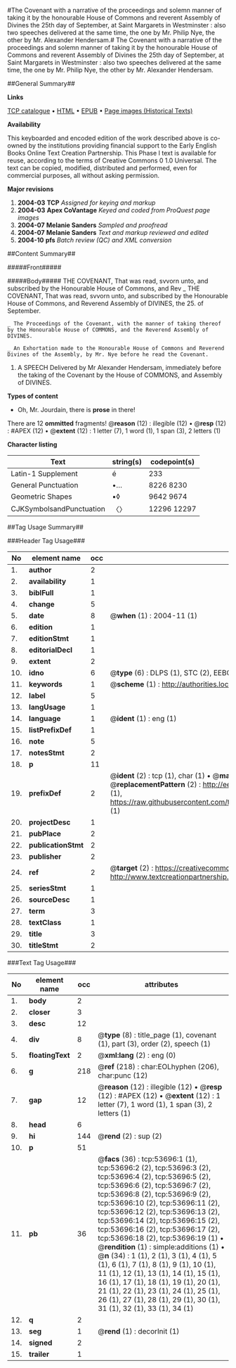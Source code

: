 #The Covenant with a narrative of the proceedings and solemn manner of taking it by the honourable House of Commons and reverent Assembly of Divines the 25th day of September, at Saint Margarets in Westminster : also two speeches delivered at the same time, the one by Mr. Philip Nye, the other by Mr. Alexander Hendersam.#
The Covenant with a narrative of the proceedings and solemn manner of taking it by the honourable House of Commons and reverent Assembly of Divines the 25th day of September, at Saint Margarets in Westminster : also two speeches delivered at the same time, the one by Mr. Philip Nye, the other by Mr. Alexander Hendersam.

##General Summary##

**Links**

[TCP catalogue](http://www.ota.ox.ac.uk/tcp/)  • 
[HTML](http://tei.it.ox.ac.uk/tcp/Texts-HTML/free/A34/A34784.html)  • 
[EPUB](http://tei.it.ox.ac.uk/tcp/Texts-EPUB/free/A34/A34784.epub) • 
[Page images (Historical Texts)](https://data.historicaltexts.jisc.ac.uk/view?pubId=eebo-12085033e&pageId=eebo-12085033e-53696-1)

**Availability**

This keyboarded and encoded edition of the
	       work described above is co-owned by the institutions
	       providing financial support to the Early English Books
	       Online Text Creation Partnership. This Phase I text is
	       available for reuse, according to the terms of Creative
	       Commons 0 1.0 Universal. The text can be copied,
	       modified, distributed and performed, even for
	       commercial purposes, all without asking permission.

**Major revisions**

1. __2004-03__ __TCP__ *Assigned for keying and markup*
1. __2004-03__ __Apex CoVantage__ *Keyed and coded from ProQuest page images*
1. __2004-07__ __Melanie Sanders__ *Sampled and proofread*
1. __2004-07__ __Melanie Sanders__ *Text and markup reviewed and edited*
1. __2004-10__ __pfs__ *Batch review (QC) and XML conversion*

##Content Summary##

#####Front#####

#####Body#####
THE COVENANT, That was read, svvorn unto, and subscribed by the Honourable House of Commons, and Rev
    _ THE COVENANT, That was read, svvorn unto, and subscribed by the Honourable House of Commons, and Reverend Assembly of DIVINES, the 25. of September.

    _ The Proceedings of the Covenant, with the manner of taking thereof by the Honourable House of COMMONS, and the Reverend Assembly of DIVINES.

    _ An Exhortation made to the Honourable House of Commons and Reverend Divines of the Assembly, by Mr. Nye before he read the Covenant.

1. A SPEECH Delivered by Mr Alexander Hendersam, immediately before the taking of the Covenant by the House of COMMONS, and Assembly of DIVINES.

**Types of content**

  * Oh, Mr. Jourdain, there is **prose** in there!

There are 12 **ommitted** fragments! 
 @__reason__ (12) : illegible (12)  •  @__resp__ (12) : #APEX (12)  •  @__extent__ (12) : 1 letter (7), 1 word (1), 1 span (3), 2 letters (1)

**Character listing**


|Text|string(s)|codepoint(s)|
|---|---|---|
|Latin-1 Supplement|é|233|
|General Punctuation|•…|8226 8230|
|Geometric Shapes|▪◊|9642 9674|
|CJKSymbolsandPunctuation|〈〉|12296 12297|

##Tag Usage Summary##

###Header Tag Usage###

|No|element name|occ|attributes|
|---|---|---|---|
|1.|__author__|2||
|2.|__availability__|1||
|3.|__biblFull__|1||
|4.|__change__|5||
|5.|__date__|8| @__when__ (1) : 2004-11 (1)|
|6.|__edition__|1||
|7.|__editionStmt__|1||
|8.|__editorialDecl__|1||
|9.|__extent__|2||
|10.|__idno__|6| @__type__ (6) : DLPS (1), STC (2), EEBO-CITATION (1), OCLC (1), VID (1)|
|11.|__keywords__|1| @__scheme__ (1) : http://authorities.loc.gov/ (1)|
|12.|__label__|5||
|13.|__langUsage__|1||
|14.|__language__|1| @__ident__ (1) : eng (1)|
|15.|__listPrefixDef__|1||
|16.|__note__|5||
|17.|__notesStmt__|2||
|18.|__p__|11||
|19.|__prefixDef__|2| @__ident__ (2) : tcp (1), char (1)  •  @__matchPattern__ (2) : ([0-9\-]+):([0-9IVX]+) (1), (.+) (1)  •  @__replacementPattern__ (2) : http://eebo.chadwyck.com/downloadtiff?vid=$1&page=$2 (1), https://raw.githubusercontent.com/textcreationpartnership/Texts/master/tcpchars.xml#$1 (1)|
|20.|__projectDesc__|1||
|21.|__pubPlace__|2||
|22.|__publicationStmt__|2||
|23.|__publisher__|2||
|24.|__ref__|2| @__target__ (2) : https://creativecommons.org/publicdomain/zero/1.0/ (1), http://www.textcreationpartnership.org/docs/. (1)|
|25.|__seriesStmt__|1||
|26.|__sourceDesc__|1||
|27.|__term__|3||
|28.|__textClass__|1||
|29.|__title__|3||
|30.|__titleStmt__|2||


###Text Tag Usage###

|No|element name|occ|attributes|
|---|---|---|---|
|1.|__body__|2||
|2.|__closer__|3||
|3.|__desc__|12||
|4.|__div__|8| @__type__ (8) : title_page (1), covenant (1), part (3), order (2), speech (1)|
|5.|__floatingText__|2| @__xml:lang__ (2) : eng (0)|
|6.|__g__|218| @__ref__ (218) : char:EOLhyphen (206), char:punc (12)|
|7.|__gap__|12| @__reason__ (12) : illegible (12)  •  @__resp__ (12) : #APEX (12)  •  @__extent__ (12) : 1 letter (7), 1 word (1), 1 span (3), 2 letters (1)|
|8.|__head__|6||
|9.|__hi__|144| @__rend__ (2) : sup (2)|
|10.|__p__|51||
|11.|__pb__|36| @__facs__ (36) : tcp:53696:1 (1), tcp:53696:2 (2), tcp:53696:3 (2), tcp:53696:4 (2), tcp:53696:5 (2), tcp:53696:6 (2), tcp:53696:7 (2), tcp:53696:8 (2), tcp:53696:9 (2), tcp:53696:10 (2), tcp:53696:11 (2), tcp:53696:12 (2), tcp:53696:13 (2), tcp:53696:14 (2), tcp:53696:15 (2), tcp:53696:16 (2), tcp:53696:17 (2), tcp:53696:18 (2), tcp:53696:19 (1)  •  @__rendition__ (1) : simple:additions (1)  •  @__n__ (34) : 1 (1), 2 (1), 3 (1), 4 (1), 5 (1), 6 (1), 7 (1), 8 (1), 9 (1), 10 (1), 11 (1), 12 (1), 13 (1), 14 (1), 15 (1), 16 (1), 17 (1), 18 (1), 19 (1), 20 (1), 21 (1), 22 (1), 23 (1), 24 (1), 25 (1), 26 (1), 27 (1), 28 (1), 29 (1), 30 (1), 31 (1), 32 (1), 33 (1), 34 (1)|
|12.|__q__|2||
|13.|__seg__|1| @__rend__ (1) : decorInit (1)|
|14.|__signed__|2||
|15.|__trailer__|1||
